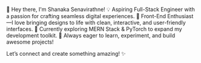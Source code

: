 👋 Hey there, I'm Shanaka Senavirathne!
💡 Aspiring Full-Stack Engineer with a passion for crafting seamless digital experiences.
🎨 Front-End Enthusiast—I love bringing designs to life with clean, interactive, and user-friendly interfaces.
🌱 Currently exploring MERN Stack & PyTorch to expand my development toolkit.
🚀 Always eager to learn, experiment, and build awesome projects!

Let’s connect and create something amazing! ✨
